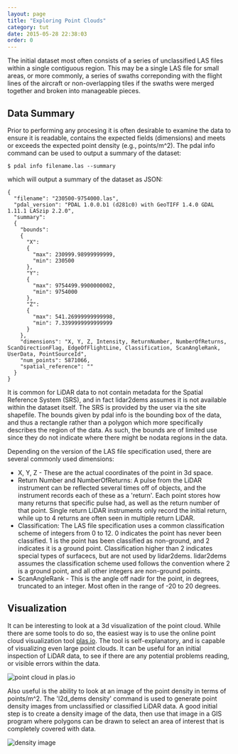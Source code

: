 ```yaml
---
layout: page
title: "Exploring Point Clouds"
category: tut
date: 2015-05-28 22:38:03
order: 0
---
```


The initial dataset most often consists of a series of unclassified LAS files within a single contiguous region. This may be a single LAS file for small areas, or more commonly, a series of swaths correponding with the flight lines of the aircraft or non-overlapping tiles if the swaths were merged together and broken into manageable pieces.

## Data Summary
Prior to performing any procesing it is often desirable to examine the data to ensure it is readable, contains the expected fields (dimensions) and meets or exceeds the expected point density (e.g., points/m^2). The pdal info command can be used to output a summary of the dataset:

    $ pdal info filename.las --summary

which will output a summary of the dataset as JSON:

~~~
{
  "filename": "230500-9754000.las",
  "pdal_version": "PDAL 1.0.0.b1 (d281c0) with GeoTIFF 1.4.0 GDAL 1.11.1 LASzip 2.2.0",
  "summary":
  {
    "bounds":
    {
      "X":
      {
        "max": 230999.98999999999,
        "min": 230500
      },
      "Y":
      {
        "max": 9754499.9900000002,
        "min": 9754000
      },
      "Z":
      {
        "max": 541.26999999999998,
        "min": 7.3399999999999999
      }
    },
    "dimensions": "X, Y, Z, Intensity, ReturnNumber, NumberOfReturns, ScanDirectionFlag, EdgeOfFlightLine, Classification, ScanAngleRank, UserData, PointSourceId",
    "num_points": 5871066,
    "spatial_reference": ""
  }
}
~~~

It is common for LiDAR data to not contain metadata for the Spatial Reference System (SRS), and in fact lidar2dems assumes it is not available within the dataset itself.  The SRS is provided by the user via the site shapefile. The bounds given by pdal info is the bounding box of the data, and thus a rectangle rather than a polygon which more specifically describes the region of the data. As such, the bounds are of limited use since they do not indicate where there might be nodata regions in the data.


Depending on the version of the LAS file specification used, there are several commonly used dimensions:

- X, Y, Z - These are the actual coordinates of the point in 3d space.
- Return Number and NumberOfReturns: A pulse from the LiDAR instrument can be reflected several times off of objects, and the instrument records each of these as a 'return'. Each point stores how many returns that specific pulse had, as well as the return number of that point. Single return LiDAR instruments only record the initial return, while up to 4 returns are often seen in multiple return LiDAR.
- Classification: The LAS file specification uses a common classification scheme of integers from 0 to 12. 0 indicates the point has never been classified. 1 is the point has been classified as non-ground, and 2 indicates it is a ground point. Classification higher than 2 indicates special types of surfacecs, but are not used by lidar2dems. lidar2dems assumes the classification scheme used follows the convention where 2 is a ground point, and all other integers are non-ground points.
- ScanAngleRank - This is the angle off nadir for the point, in degrees, truncated to an integer. Most often in the range of -20 to 20 degrees.

## Visualization
It can be interesting to look at a 3d visualization of the point cloud. While there are some tools to do so, the easiest way is to use the online point cloud visualization tool [plas.io](http://plas.io). The tool is self-explanatory, and is capable of visualizing even large point clouds.  It can be useful for an initial inspection of LiDAR data, to see if there are any potential problems reading, or visible errors within the data.

![point cloud in plas.io](/lidar2dems/assets/plas.png)

Also useful is the ability to look at an image of the point density in terms of points/m^2. The 'l2d_dems density' command is used to generate point density images from unclassified or classified LiDAR data. A good initial step is to create a density image of the data, then use that image in a GIS program where polygons can be drawn to select an area of interest that is completely covered with data.

![density image](/lidar2dems/assets/density.png)

